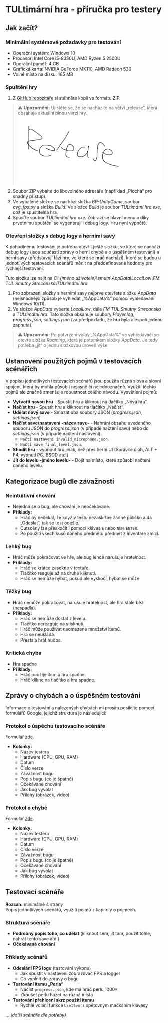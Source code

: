 # TULtimární hra - příručka pro testery

## Jak začít?
### Minimální systémové požadavky pro testování
- Operační systém: Windows 10
- Procesor: Intel Core i5-8350U, AMD Ryzen 5 2500U
- Operační paměť: 4 GB
- Grafická karta: NVIDIA GeForce MX110, AMD Radeon 530
- Volné místo na disku: 165 MB


### Spuštění hry
1. Z [GitHub repozitáře](https://github.com/SmutnyJan/BP-Unity-Smutny/tree/release) si stáhněte kopii ve formátu ZIP.
> ⚠️ **Upozornění:** Ujistěte se, že se nacházíte na větvi „release“, která obsahuje aktuální plnou verzi hry.
![Github větev release](images/github_release.png)
2. Soubor ZIP vybalte do libovolného adresáře (například „Plocha“ pro snadný přístup).
3. Ve vybalené složce se nachází složka *BP-UnityGame*, soubor *avg_fps.py* a složka *Build*. Ve složce *Build* je soubor *TULtimátní hra.exe*, což je spustitelná hra.
4. Spusťte soubor *TULtimátní hra.exe*. Zobrazí se hlavní menu a díky prvotnímu spuštění se vygenerují i debug logy. Hru nyní vypnětě.


### Otevření složky s debug logy a herními savy
K pohodlnému testování je potřeba otevřít ještě složku, ve které se nachází debug logy (jsou součástí zprávy o herní chybě a o úspěšném testování) a herní savy (představují fázi hry, ve které se hráč nachází), které se budou u jednotlivých testovacích scénářů měnit na předdefinované hodnoty pro rychlejší testování.

Tuto složku lze najít na *C:\\{jméno uživatele}\smutn\AppData\LocalLow\FM TUL Smutny Strecanska\TULtimátní hra*.
1. Pro zobrazení složky s herními savy nejprve otevřete složku *AppData* (nejsnadnější způsob je vyhledat „%AppData%“ pomocí vyhledávání Windows 10/11).
2. Ve složce *AppData* vyberte *LocalLow*, dále *FM TUL Smutny Strecanska* a *TULtimátní hra*. Tato složka obsahuje soubory *Player.log*, *progress.json*, *settings.json* (za předpokladu, že hra byla alespoň jednou zapnuta).
> ⚠️ **Upozornění:** Po potvrzení volby „%AppData%“ ve vyhledávači se otevře složka *Roaming*, která je potomkem složky *AppData*. Je tedy potřeba „jít“ o jednu složkovou úroveň výše.


## Ustanovení použitých pojmů v testovacích scénářích
V popisu jednotlivých testovacích scénářů jsou použita různá slova a slovní spojení, která by mohla působit nejasně či nejednoznačně. Využití těchto pojmů ale značně zmenšuje robustnost celého návodu.
Vysvětlení pojmů:
- **Vytvořit novou hru** - Spustit hru a kliknout na tlačítko „Nová hra“.
- **Načíst hru** - Spustit hru a kliknout na tlačítko „Načíst“.
- **Udělat nový save** - Smazat oba soubory JSON (*progress.json*, *settings.json*)
- **Načíst save/nastavení -název savu-** - Nahrání obsahu uvedeného souboru JSON do *progress.json* (v případě načtení savu) nebo do *settings.json* (v případě načtení nastavení).
  - `Načti nastavení invalid_microphone.json`.
  - `Načti save final_level.json`.
- **Shodit hru** - vypnout hru jinak, než přes herní UI (Správce úloh, ALT + F4, vypnutí PC, BSOD atd.)
- **Jít do levelu -jméno levelu-** - Dojít na místo, které způsobí načtení daného levelu.

## Kategorizace bugů dle závažnosti
### Neintuitivní chování
- Nejedná se o bug, ale chování je neočekávané.
- **Příklady:**
  - Hráč by nečekal, že když v testu nezaškrtne žádné políčko a dá „Odeslat“, tak se test odešle.
  - Cutscény lze přeskočit i pomocí kláves `E` nebo `NUM ENTER`.
  - Po použití všech kusů daného předmětu předmět z inventáře zmizí.

### Lehký bug
- Hráč může pokračovat ve hře, ale bug lehce narušuje hratelnost.
- **Příklady:**
  - Hráč se krátce zasekne v textuře.
  - Tlačítko reaguje až na druhé kliknutí.
  - Hráč se nemůže hýbat, pokud ale vyskočí, hybat se může.

### Těžký bug
- Hráč nemůže pokračovat, narušuje hratelnost, ale hra stále běží (nespadla).
- **Příklady:**
  - Hráč se nemůže dostat z levelu.
  - Tlačítko nereaguje na stisknutí.
  - Hráč může používat neomezené množství itemů.
  - Hra se neukládá.
  - Přestala hrát hudba.

### Kritická chyba
- Hra spadne
- **Příklady:**
  - Hráč použije item a hra spadne.
  - Hráč klikne na tlačítko a hra spadne.

## Zprávy o chybách a o úspěšném testování
Informace o testování a nalezených chybách mi prosím posílejte pomocí formulářů Google, jejichž struktura je následující:

### Protokol o úspěchu testovacího scénáře
Formulář [zde](https://forms.gle/h2ScRxJ8PcTQHiRw8).
- **Kolonky:**
  - Název testera
  - Hardware (CPU, GPU, RAM)
  - Datum
  - Číslo verze
  - Závažnost bugu
  - Popis bugu (co je špatně)
  - Očekávané chování
  - Jak bug vyvolat
  - Přílohy (obrázek, video)

### Protokol o chybě
Formulář [zde](https://forms.gle/y7WAztFuzfxBB5s16).
- **Kolonky:**
  - Název testera
  - Hardware (CPU, GPU, RAM)
  - Datum
  - Číslo verze
  - Závažnost bugu
  - Popis bugu (co je špatně)
  - Očekávané chování
  - Jak bug vyvolat
  - Přílohy (obrázek, video)  


## Testovací scénáře
**Rozsah:** minimálně 4 strany  
Popis jednotlivých scénářů, využití pojmů z kapitoly o pojmech.

### Struktura scénáře
- **Podrobný popis toho, co udělat** (kliknout sem, jít tam, použít tohle, nahrát tento save atd.)
- **Očekávané chování**

### Příklady scénářů
- **Odeslání FPS logu** (testování výkonu)
  - Jak spustit v nastavení zobrazovač FPS a logger
  - Co vyplnit do zprávy o bugu
- **Testování itemu „Perla“**
  - Načíst `progress.json`, kde má hráč perlu 1000×
  - Zkoušet perlu házet na různá místa
- **Testování přehlcení skrz použití itemu**
  - Rychlé volání funkce `UseItem()` opětovným mačkáním klávesy

… *(další scénáře dle potřeby)*
